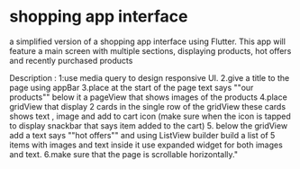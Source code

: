 # shopping app interface

a simplified version of a shopping app interface using Flutter. 
This app will feature a main screen with multiple sections, displaying products, hot offers and recently purchased  products

Description : 1:use media query to design responsive UI.
2.give a title to the page using appBar
3.place at the start of the page text says ""our products"" below it a pageView that shows images of the products
4.place gridView that display 2 cards in the single row of the gridView these cards shows 
text , image and add to cart icon (make sure when the icon is tapped to display 
snackbar that says item added to the cart)
5. below the gridView add a text says ""hot offers"" and using ListView builder build a list of 5 items with images 
and text inside it use expanded widget for both images and text.
6.make sure that the page is scrollable horizontally."
